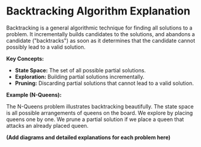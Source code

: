# Backtracking Algorithm Explanation

Backtracking is a general algorithmic technique for finding all solutions to a problem. It incrementally builds candidates to the solutions, and abandons a candidate ("backtracks") as soon as it determines that the candidate cannot possibly lead to a valid solution.

**Key Concepts:**

* **State Space:** The set of all possible partial solutions.
* **Exploration:**  Building partial solutions incrementally.
* **Pruning:**  Discarding partial solutions that cannot lead to a valid solution.

**Example (N-Queens):**

The N-Queens problem illustrates backtracking beautifully. The state space is all possible arrangements of queens on the board.  We explore by placing queens one by one. We prune a partial solution if we place a queen that attacks an already placed queen.


**(Add diagrams and detailed explanations for each problem here)**